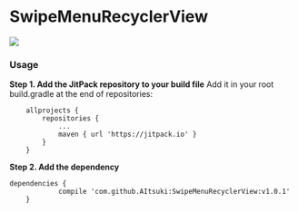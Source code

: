# SwipeMenuRecyclerView
![](http://upload-images.jianshu.io/upload_images/2202079-68f9a97838a05c53.gif?imageMogr2/auto-orient/strip)

### Usage
<b>Step 1. Add the JitPack repository to your build file</b>
Add it in your root build.gradle at the end of repositories:
```
	allprojects {
		repositories {
			...
			maven { url 'https://jitpack.io' }
		}
	}
```
<b>Step 2. Add the dependency</b>
```
dependencies {
	        compile 'com.github.AItsuki:SwipeMenuRecyclerView:v1.0.1'
	}
```
